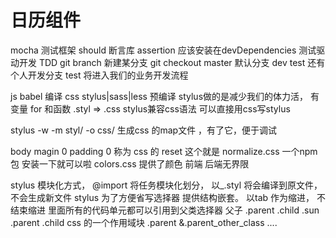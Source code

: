 # 日历组件
  mocha 测试框架
  should 断言库 assertion 应该安装在devDependencies
  测试驱动开发 TDD
  git branch 新建某分支
  git checkout 
  master 默认分支 dev test 还有个人开发分支
  test 将进入我们的业务开发流程

  js babel 编译
  css stylus|sass|less
  预编译 stylus做的是减少我们的体力活， 有变量  for 和函数
  .styl => .css
  stylus兼容css语法  可以直接用css写stylus

  stylus -w -m styl/ -o css/
  生成css 的map文件 ，有了它，便于调试

  body magin 0 padding 0 称为 css 的 reset
  这个就是 normalize.css 一个npm包  安装一下就可以啦
  colors.css 提供了颜色
  前端 后端无界限

  stylus 模块化方式， @import 将任务模块化划分， 以_.styl 将会编译到原文件，不会生成新文件
  stylus 为了方便省写选择器 提供结构嵌套。 
  以tab 作为缩进， 不结束缩进 里面所有的代码单元都可以引用到父类选择器
  父子
  .parent
    .child
      .sun
  .parent .child
  css 的一个作用域块
  .parent
    &.parent_other_class
      ....
